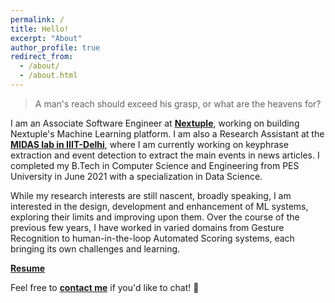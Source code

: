 ```yaml
---
permalink: /
title: Hello!
excerpt: "About"
author_profile: true
redirect_from: 
  - /about/
  - /about.html
---
```


> A man's reach should exceed his grasp, or what are the heavens for?

I am an Associate Software Engineer at [**Nextuple**](https://www.nextuple.com/), working on building Nextuple's Machine Learning platform. I am also a Research Assistant at the [**MIDAS lab in IIIT-Delhi**](http://midas.iiitd.edu.in/), where I am currently working on keyphrase extraction and event detection to extract the main events in news articles. I completed my B.Tech in Computer Science and Engineering from PES University in June 2021 with a specialization in Data Science.

While my research interests are still nascent, broadly speaking, I am interested in the design, development and enhancement of ML systems, exploring their limits and improving upon them. Over the course of the previous few years, I have worked in varied domains from Gesture Recognition to human-in-the-loop Automated Scoring systems, each bringing its own challenges and learning. 

[**Resume**](files/resume.pdf)

Feel free to [**contact me**](mailto:sriramsk1999@gmail.com) if you'd like to chat! :wave: 
